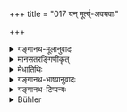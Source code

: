 +++
title = "017 यन् मूर्त्य्-अवयवाः"

+++

<details><summary>गङ्गानथ-मूलानुवादः</summary>

Because the six subtile components of the frame (of primordial matter) enter into (produce) these, therefore the wise ones have described the frame of that (primordial matter) as ‘body.’—(17)
</details>

<details><summary>मानसतरङ्गिणीकृत्</summary>

The enlightened ones know the body of the primal entity that constitutes all existence as being framed by those six types of minute particles.
</details>


<details><summary>मेधातिथिः</summary>

**मूर्तिः** शरीरम् । तदर्थास् तत्सम्पादका **अवयवाः** । **सूक्ष्माः** **षड्** उक्तस्वरूपाश् च अविशेषाख्याः । **तानीमानि** इन्द्रियाणि वक्ष्यमाणानि च भूतान्य् **आश्रयन्ति** । तस्योत्पत्तेर् भूतान्य् आश्रयन्तीत्य् उच्यते । तदाश्रयोत्पत्तिस् तेषाम् । पठितं च "पञ्चभ्यः पञ्च भूतानि" इति (साम्क् २२) । यद् येन कारणेनाश्रयन्ति तस्मात् कारणात् **शरीरं तस्य** प्रधानस्य येयं मूर्तिः **शरीरम् इत्य्** उच्यते । **मनीषिणः** । मनीषा बुद्धिस् तद्वन्तः पण्डीताः । अथ वा विपरीतः कर्तृभावः । सूक्ष्माः कर्तार इन्द्रियाणि कर्म । अवयवाश् चेन्द्रियाणाम् आश्रयभावं प्रतिपद्यमाना आश्रयन्तीत्य् उच्यते । यथा "बहुभिर् भुक्तः" इति भोजयन् भुक्त इत्य् उच्यते । अथ वानेकार्थत्वाद् धातूनां आश्रयन्ति जनयतीत्य् अर्थः ॥ १.१७ ॥
</details>

<details><summary>गङ्गानथ-भाष्यानुवादः</summary>

‘*Frame*’—body; the ‘*components*’ of it are those things that
constitute it; these are ‘*subtile*,’ the ‘*six*’ already described
(*viz*.,the five Rudimentary Substances and the Principle of Egoism),
which are called ‘*aviśeṣa*,’ the undifferentiated. —*Tāni
āśrayanti*—*i.e*., the organs and the elemental substances going to be
described ‘enter into’ the said components; which means that they are
evolved out of them; *i.e*., the evolution of the organs &c., has for
its substratum the six subtile components; this is what has been
described in the words ‘the five elemental substances are produced out
of the five Rudimentary Substances’ (*Sāṅkhya-Kārikā*, 22). Because they
enter into them, therefore the ‘frame of that,’ *i.e*., of Primordial
Matter,—has been described as ‘Body.’

*Manasviṇaḥ*, ‘*maṇīṣā*’ is *wisdom*; those possessed of wisdom are
‘*manasvins*,’ *i.e*., *the wise ones*.

\[The above explanation makes ‘*tainīmāni*,’ the organs and substances,
the nominative, and the ‘components’ the objective;—this construction is
found to be incompatible with the nominative ending in ‘*avayavāḥ*,’
‘*components*’; hence the *Bhāṣya* puts forward another construction,
which has been adopted in the rendering of the text.\]—Or, the relation
of the ‘nominative’ and ‘objective’ may be reversed: the ‘subtile
components’ being the nominative, and the ‘organs’ the objective (of the
verb ‘*āśrayanti*,’); the meaning of ‘*āśrayanti*,’ ‘enter into,’ being
that the subtile components serve as the *substratum*—‘*āśraya*’—of the
organs; just as in the phrase ‘he has been fed (upon) by many men,’ the
man doing the *feeding* is spoken of as ‘fed.’—Or, since verbal roots
may have several meanings, ‘*enter in*’ may be explained as
‘produce.’—(17)
</details>

<details><summary>गङ्गानथ-टिप्पन्यः</summary>

Nandana explains the verse to mean that ‘the body of *Hiraṇyagarbha* is
called *Śarīra*, body, because it enters all things mentioned in the
preceding verses by means of its portions’; according to Medhātithi on
the other hand, it means that—the body of *Pradhāna* is called *Śarīra*,
because its six components enter into these things,—*viz*., the organs
and the elemental substances. Kullūka refers it to the body of Brahman.

The only important points of difference are—(1) while Medhātithi takes
it as referring to the body of Pradhāna, others take it as refering to
that of Hiraṇyagarbha or Brahmā; and (2) while according to Medhātithi
the evolutes entering into that Body are the organs and the gross
elemental subtances, according to Nandana, they are only the six
principles named in verses 14-15.

The natural construction of the verse appears to be *yat (yasmāt
kāraṇāṭ) sūr?yacayacāḥ sūkṣmāḥ tāni imāni ṣaṭ āśrayanti tasmāt*——as set
forth by Medhātithi But if *tāni imāni* refers to *indriyāṇi* then there
should be an accusative ending in in order to make it the object of
*āśrayanti*. It is in view of this difficulty that the Bhāṣya has put
forward *another* construction by which *sūkṣmāḥ* is the nominative and
*tānīmāni* the objective of the verb *āśrayanti*,
</details>

<details><summary>Bühler</summary>

017	Because those six (kinds of) minute particles, which form the (creator's) frame, enter (a-sri) these (creatures), therefore the wise call his frame sarira, (the body.)
</details>
